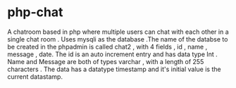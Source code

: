 # php-chat
A chatroom based in php where multiple users can chat with each other in a single chat room . Uses mysqli as the database .The name of the databse to be created in the phpadmin is called chat2 , with 4 fields , id , name , message , date. The id is an auto increment entry and has data type Int . Name and Message are both of types varchar , with a length of 255 characters . The data has a datatype timestamp and it's initial value is the current datastamp.
